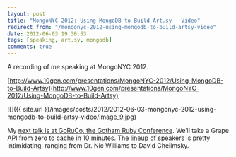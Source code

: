```yaml
---
layout: post
title: "MongoNYC 2012: Using MongoDB to Build Art.sy - Video"
redirect_from: "/mongonyc-2012-using-mongodb-to-build-artsy-video"
date: 2012-06-03 19:30:53
tags: [speaking, art.sy, mongodb]
comments: true
---
```

A recording of me speaking at MongoNYC 2012.

[http://www.10gen.com/presentations/MongoNYC-2012/Using-MongoDB-to-Build-Artsy](http://www.10gen.com/presentations/MongoNYC-2012/Using-MongoDB-to-Build-Artsy)

![]({{ site.url }}/images/posts/2012/2012-06-03-mongonyc-2012-using-mongodb-to-build-artsy-video/image_9.jpg)

My [next talk is at GoRuCo, the Gotham Ruby Conference](http://goruco.com/). We’ll take a Grape API from zero to cache in 10 minutes. The [lineup of speakers](http://goruco.com/speakers/) is pretty intimidating, ranging from Dr. Nic Williams to David Chelimsky.
